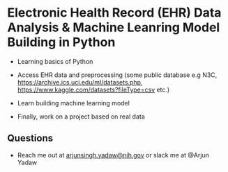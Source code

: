 # Electronic Health Record (EHR) Data Analysis & Machine Leanring Model Building in Python 

 - Learning basics of Python
 
 - Access EHR data and preprocessing (some public database e.g N3C, https://archive.ics.uci.edu/ml/datasets.php, https://www.kaggle.com/datasets?fileType=csv etc.) 
 
 - Learn building machine learning model
 
 - Finally, work on a project based on real data

 ## Questions
 - Reach me out at arjunsingh.yadaw@nih.gov or slack me at @Arjun Yadaw
